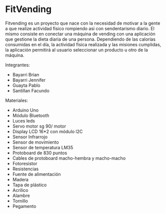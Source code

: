 # FitVending

Fitvending es un proyecto que nace con la necesidad de motivar a la gente a que realize actividad fisico rompiendo asi con sendentarismo diario. El mismo consiste en conectar una máquina de vending con una aplicación que gestione la dieta diaria de una persona. Dependiendo de las calorías consumidas en el día, la actividad física realizada y las misiones cumplidas, la aplicación permitirá al usuario seleccionar un producto u otro de la máquina.

Integrantes:
* Bayarri Brian
* Bayarri Jennifer
* Guayta Pablo
* Santillan Facundo

Materiales:
* Arduino Uno
* Módulo Bluetooth
* Luces leds
* Servo motor sg 90/ motor
* Display LCD 16*2 con módulo l2C
* Sensor Infrarrojo 
* Sensor de movimiento
* Sensor de temperatura LM35
* Protoboard de 830 puntos
* Cables de protoboard macho-hembra y macho-macho
* Fotoresistor
* Resistencias
* Fuente de alimentación
* Madera
* Tapa de plástico 
* Acrílico
* Alambre
* Tornillo
* Pegamento

